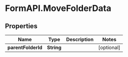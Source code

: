 # FormAPI.MoveFolderData

## Properties
Name | Type | Description | Notes
------------ | ------------- | ------------- | -------------
**parentFolderId** | **String** |  | [optional] 


